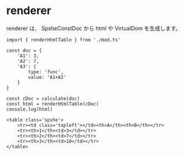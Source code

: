 # renderer
renderer は、 SpsheConstDoc から html や VirtualDom を生成します。

```
import { renderHtmlTable } from './mod.ts'

const doc = {
	'A1': 3,
	'A2': 7,
	'A3': {
		type: 'func',
		value: 'A1+A2'
	}
}

const cDoc = calculate(doc)
const html = renderHtmlTable(cDoc)
console.log(html)
```

```
<table class='spshe'>
	<tr><td class='topleft'></td><th>A</th><th>B</th></tr>
	<tr><th>1</th><td>3</td></tr>
	<tr><th>2</th><td>7</td></tr>
	<tr><th>3</th><td>10</td></tr>
</table>
```
